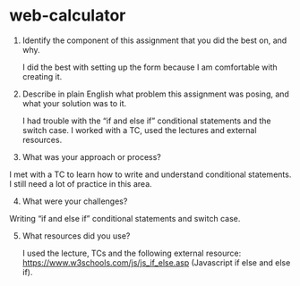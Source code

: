 # web-calculator

1. Identify the component of this assignment that you did the best on, and why.

   I did the best with setting up the form because I am comfortable with creating it.

2. Describe in plain English what problem this assignment was posing, and what your solution was to it.

   I had trouble with the “if and else if” conditional statements and the switch case. I worked with a TC, used the lectures and external resources.

3. What was your approach or process?

I met with a TC to learn how to write and understand conditional statements. I still need a lot of practice in this area.

4. What were your challenges?

Writing “if and else if” conditional statements and switch case.

5. What resources did you use?

   I used the lecture, TCs and the following external resource:
   https://www.w3schools.com/js/js_if_else.asp (Javascript if else and else if).
